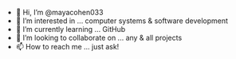 - 👋 Hi, I’m @mayacohen033
- 👀 I’m interested in ... computer systems & software development
- 🌱 I’m currently learning ... GitHub  
- 💞️ I’m looking to collaborate on ... any & all projects
- 📫 How to reach me ... just ask!

<!---
mayacohen033/mayacohen033 is a ✨ special ✨ repository because its `README.md` (this file) appears on your GitHub profile.
You can click the Preview link to take a look at your changes.
--->
